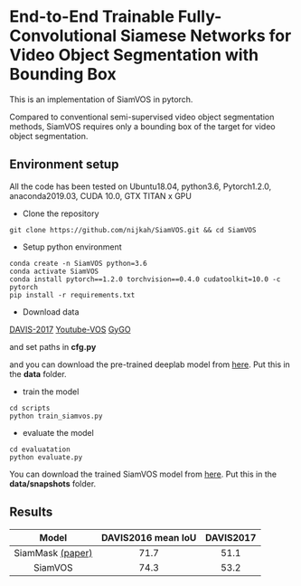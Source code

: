 # End-to-End Trainable Fully-Convolutional Siamese Networks for Video Object Segmentation with Bounding Box

This is an implementation of SiamVOS in pytorch.

Compared to conventional semi-supervised video object segmentation methods,
SiamVOS requires only a bounding box of the target for video object segmentation.


## Environment setup
All the code has been tested on Ubuntu18.04, python3.6, Pytorch1.2.0, anaconda2019.03, CUDA 10.0, GTX TITAN x GPU

- Clone the repository
```
git clone https://github.com/nijkah/SiamVOS.git && cd SiamVOS
```

- Setup python environment
```
conda create -n SiamVOS python=3.6
conda activate SiamVOS
conda install pytorch==1.2.0 torchvision==0.4.0 cudatoolkit=10.0 -c pytorch
pip install -r requirements.txt
```

- Download data

[DAVIS-2017](https://davischallenge.org/davis2017/code.html) [Youtube-VOS](https://youtube-vos.org/dataset/vos/) [GyGO](https://github.com/ilchemla/gygo-dataset)

and set paths in **cfg.py**

and you can download the pre-trained deeplab model from
[here](https://drive.google.com/file/d/0BxhUwxvLPO7TeXFNQ3YzcGI4Rjg/view).
Put this in the **data** folder.

- train the model
```
cd scripts
python train_siamvos.py
```

- evaluate the model
```
cd evaluatation
python evaluate.py
```
You can download the trained SiamVOS model from
[here](https://drive.google.com/file/d/1tJELZ_IsP-JK8qyR2AtgeAYiCMtMzoh_/view?usp=sharing).
Put this in the **data/snapshots** folder.

## Results
|         Model         | DAVIS2016 mean IoU | DAVIS2017  |
|:---------------------:|:------------------:|:----------:|
| SiamMask [(paper)](https://arxiv.org/abs/1812.05050)      |        71.7        |    51.1    |
| SiamVOS               |        74.3        |    53.2    |


